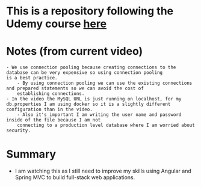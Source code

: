# This is a repository following the Udemy course [here](https://www.udemy.com/build-an-angular-and-spring-mvc-web-application)

# Notes (from current video)
    - We use connection pooling because creating connections to the database can be very expensive so using connection pooling
    is a best practice. 
        - By using connection pooling we can use the existing connections and prepared statements so we can avoid the cost of
        establishing connections. 
    - In the video the MySQL URL is just running on localhost, for my db.properties I am using docker so it is a slightly different
    configuration than in the video.
        - Also it's important I am writing the user name and password inside of the file because I am not
        connecting to a production level database where I am worried about security. 

# Summary
- I am watching this as I still need to improve my skills using Angular and Spring MVC to build full-stack web applications.
